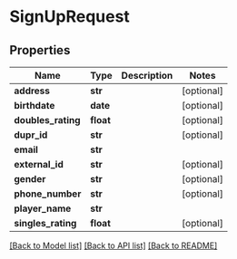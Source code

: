 # SignUpRequest

## Properties
Name | Type | Description | Notes
------------ | ------------- | ------------- | -------------
**address** | **str** |  | [optional] 
**birthdate** | **date** |  | [optional] 
**doubles_rating** | **float** |  | [optional] 
**dupr_id** | **str** |  | [optional] 
**email** | **str** |  | 
**external_id** | **str** |  | [optional] 
**gender** | **str** |  | [optional] 
**phone_number** | **str** |  | [optional] 
**player_name** | **str** |  | 
**singles_rating** | **float** |  | [optional] 

[[Back to Model list]](../README.md#documentation-for-models) [[Back to API list]](../README.md#documentation-for-api-endpoints) [[Back to README]](../README.md)


